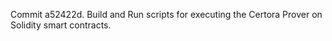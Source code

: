 Commit a52422d.                    Build and Run scripts for executing the Certora Prover on Solidity smart contracts.